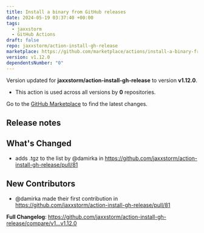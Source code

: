 ```yaml
---
title: Install a binary from GitHub releases
date: 2024-05-19 03:37:40 +00:00
tags:
  - jaxxstorm
  - GitHub Actions
draft: false
repo: jaxxstorm/action-install-gh-release
marketplace: https://github.com/marketplace/actions/install-a-binary-from-github-releases
version: v1.12.0
dependentsNumber: "0"
---
```



Version updated for **jaxxstorm/action-install-gh-release** to version **v1.12.0**.
- This action is used across all versions by **0** repositories.

Go to the [GitHub Marketplace](https://github.com/marketplace/actions/install-a-binary-from-github-releases) to find the latest changes.

## Release notes

## What's Changed
* adds .tgz to the list by @damirka in https://github.com/jaxxstorm/action-install-gh-release/pull/81

## New Contributors
* @damirka made their first contribution in https://github.com/jaxxstorm/action-install-gh-release/pull/81

**Full Changelog**: https://github.com/jaxxstorm/action-install-gh-release/compare/v1...v1.12.0
